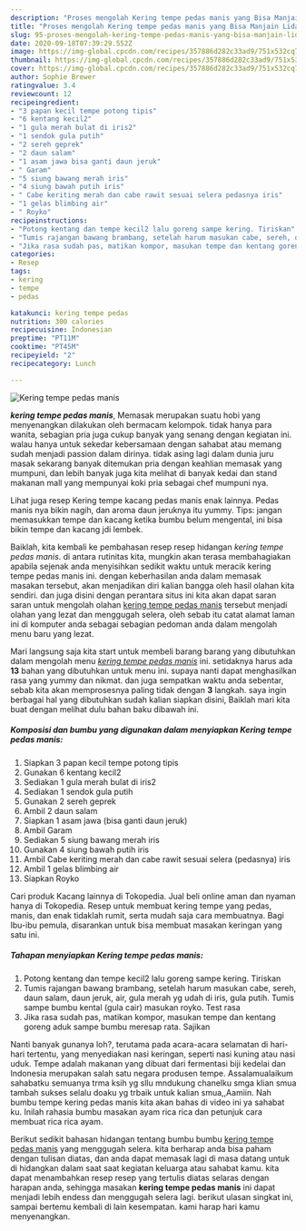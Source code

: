 ```yaml
---
description: "Proses mengolah Kering tempe pedas manis yang Bisa Manjain Lidah"
title: "Proses mengolah Kering tempe pedas manis yang Bisa Manjain Lidah"
slug: 95-proses-mengolah-kering-tempe-pedas-manis-yang-bisa-manjain-lidah
date: 2020-09-18T07:39:29.552Z
image: https://img-global.cpcdn.com/recipes/357886d282c33ad9/751x532cq70/kering-tempe-pedas-manis-foto-resep-utama.jpg
thumbnail: https://img-global.cpcdn.com/recipes/357886d282c33ad9/751x532cq70/kering-tempe-pedas-manis-foto-resep-utama.jpg
cover: https://img-global.cpcdn.com/recipes/357886d282c33ad9/751x532cq70/kering-tempe-pedas-manis-foto-resep-utama.jpg
author: Sophie Brewer
ratingvalue: 3.4
reviewcount: 12
recipeingredient:
- "3 papan kecil tempe potong tipis"
- "6 kentang kecil2"
- "1 gula merah bulat di iris2"
- "1 sendok gula putih"
- "2 sereh geprek"
- "2 daun salam"
- "1 asam jawa bisa ganti daun jeruk"
- " Garam"
- "5 siung bawang merah iris"
- "4 siung bawah putih iris"
- " Cabe keriting merah dan cabe rawit sesuai selera pedasnya iris"
- "1 gelas blimbing air"
- " Royko"
recipeinstructions:
- "Potong kentang dan tempe kecil2 lalu goreng sampe kering. Tiriskan"
- "Tumis rajangan bawang brambang, setelah harum masukan cabe, sereh, daun salam, daun jeruk, air, gula merah yg udah di iris, gula putih. Tumis sampe bumbu kental (gula cair) masukan royko. Test rasa"
- "Jika rasa sudah pas, matikan kompor, masukan tempe dan kentang goreng aduk sampe bumbu meresap rata. Sajikan"
categories:
- Resep
tags:
- kering
- tempe
- pedas

katakunci: kering tempe pedas 
nutrition: 300 calories
recipecuisine: Indonesian
preptime: "PT11M"
cooktime: "PT45M"
recipeyield: "2"
recipecategory: Lunch

---
```



![Kering tempe pedas manis](https://img-global.cpcdn.com/recipes/357886d282c33ad9/751x532cq70/kering-tempe-pedas-manis-foto-resep-utama.jpg)

<b><i>kering tempe pedas manis</i></b>, Memasak merupakan suatu hobi yang menyenangkan dilakukan oleh bermacam kelompok. tidak hanya para wanita, sebagian pria juga cukup banyak yang senang dengan kegiatan ini. walau hanya untuk sekedar kebersamaan dengan sahabat atau memang sudah menjadi passion dalam dirinya. tidak asing lagi dalam dunia juru masak sekarang banyak ditemukan pria dengan keahlian memasak yang mumpuni, dan lebih banyak juga kita melihat di banyak kedai dan stand makanan mall yang mempunyai koki pria sebagai chef mumpuni nya.

Lihat juga resep Kering tempe kacang pedas manis enak lainnya. Pedas manis nya bikin nagih, dan aroma daun jeruknya itu yummy. Tips: jangan memasukkan tempe dan kacang ketika bumbu belum mengental, ini bisa bikin tempe dan kacang jdi lembek.

Baiklah, kita kembali ke pembahasan resep resep hidangan <i>kering tempe pedas manis</i>. di antara rutinitas kita, mungkin akan terasa membahagiakan apabila sejenak anda menyisihkan sedikit waktu untuk meracik kering tempe pedas manis ini. dengan keberhasilan anda dalam memasak masakan tersebut, akan menjadikan diri kalian bangga oleh hasil olahan kita sendiri. dan juga disini dengan perantara situs ini kita akan dapat saran saran untuk mengolah olahan <u>kering tempe pedas manis</u> tersebut menjadi olahan yang lezat dan menggugah selera, oleh sebab itu catat alamat laman ini di komputer anda sebagai sebagian pedoman anda dalam mengolah menu baru yang lezat.


Mari langsung saja kita start untuk membeli barang barang yang dibutuhkan dalam mengolah menu <u><i>kering tempe pedas manis</i></u> ini. setidaknya harus ada <b>13</b> bahan yang dibutuhkan untuk menu ini. supaya nanti dapat menghasilkan rasa yang yummy dan nikmat. dan juga sempatkan waktu anda sebentar, sebab kita akan memprosesnya paling tidak dengan <b>3</b> langkah. saya ingin berbagai hal yang dibutuhkan sudah kalian siapkan disini, Baiklah mari kita buat dengan melihat dulu bahan baku dibawah ini.

<!--inarticleads1-->

##### Komposisi dan bumbu yang digunakan dalam menyiapkan Kering tempe pedas manis:

1. Siapkan 3 papan kecil tempe potong tipis
1. Gunakan 6 kentang kecil2
1. Sediakan 1 gula merah bulat di iris2
1. Sediakan 1 sendok gula putih
1. Gunakan 2 sereh geprek
1. Ambil 2 daun salam
1. Siapkan 1 asam jawa (bisa ganti daun jeruk)
1. Ambil  Garam
1. Sediakan 5 siung bawang merah iris
1. Gunakan 4 siung bawah putih iris
1. Ambil  Cabe keriting merah dan cabe rawit sesuai selera (pedasnya) iris
1. Ambil 1 gelas blimbing air
1. Siapkan  Royko


Cari produk Kacang lainnya di Tokopedia. Jual beli online aman dan nyaman hanya di Tokopedia. Resep untuk membuat kering tempe yang pedas, manis, dan enak tidaklah rumit, serta mudah saja cara membuatnya. Bagi Ibu-ibu pemula, disarankan untuk bisa membuat masakan keringan yang satu ini. 

<!--inarticleads2-->

##### Tahapan menyiapkan Kering tempe pedas manis:

1. Potong kentang dan tempe kecil2 lalu goreng sampe kering. Tiriskan
1. Tumis rajangan bawang brambang, setelah harum masukan cabe, sereh, daun salam, daun jeruk, air, gula merah yg udah di iris, gula putih. Tumis sampe bumbu kental (gula cair) masukan royko. Test rasa
1. Jika rasa sudah pas, matikan kompor, masukan tempe dan kentang goreng aduk sampe bumbu meresap rata. Sajikan


Nanti banyak gunanya loh?, terutama pada acara-acara selamatan di hari-hari tertentu, yang menyediakan nasi keringan, seperti nasi kuning atau nasi uduk. Tempe adalah makanan yang dibuat dari fermentasi biji kedelai dan Indonesia merupakan salah satu negara produsen tempe. Assalamualaikum sahabatku semuanya trma ksih yg sllu mndukung chanelku smga klian smua tambah sukses selalu doaku yg trbaik untuk kalian smua,,Aamiin. Nah bumbu tempe kering pedas manis kita akan bahas di video ini ya sahabat ku. Inilah rahasia bumbu masakan ayam rica rica dan petunjuk cara membuat rica rica ayam. 

Berikut sedikit bahasan hidangan tentang bumbu bumbu <u>kering tempe pedas manis</u> yang menggugah selera. kita berharap anda bisa paham dengan tulisan diatas, dan anda dapat memasak lagi di masa datang untuk di hidangkan dalam saat saat kegiatan keluarga atau sahabat kamu. kita dapat menambahkan resep resep yang tertulis diatas selaras dengan harapan anda, sehingga masakan <b>kering tempe pedas manis</b> ini dapat menjadi lebih endess dan menggugah selera lagi. berikut ulasan singkat ini, sampai bertemu kembali di lain kesempatan. kami harap hari kamu menyenangkan.
